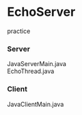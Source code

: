 # EchoServer
practice

### Server
JavaServerMain.java<br>
EchoThread.java
### Client
JavaClientMain.java
